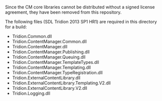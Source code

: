 Since the CM core libraries cannot be distributed without a signed license agreement, they have been removed from this repository.

The following files (SDL Tridion 2013 SP1 HR1) are required in this directory for a build:

- Tridion.Common.dll
- Tridion.ContentManager.Common.dll
- Tridion.ContentManager.dll
- Tridion.ContentManager.Publishing.dll
- Tridion.ContentManager.Queuing.dll
- Tridion.ContentManager.TemplateTypes.dll
- Tridion.ContentManager.Templating.dll
- Tridion.ContentManager.TypeRegistration.dll
- Tridion.ExternalContentLibrary.dll
- Tridion.ExternalContentLibrary.Templating.V2.dll
- Tridion.ExternalContentLibrary.V2.dll
- Tridion.Logging.dll